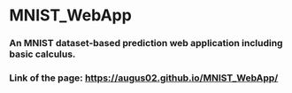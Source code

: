 # MNIST_WebApp

### An MNIST dataset-based prediction web application including basic calculus.
### Link of the page: https://augus02.github.io/MNIST_WebApp/
